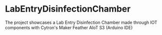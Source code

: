# LabEntryDisinfectionChamber
The project showcases a Lab Entry Disinfection Chamber made through IOT components with Cytron's Maker Feather AIoT S3 (Arduino IDE)
